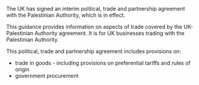 The UK has signed an interim political, trade and partnership agreement with the Palestinian Authority, which is in effect.

This guidance provides information on aspects of trade covered by the UK-Palestinian Authority agreement. It is for UK businesses trading with the Palestinian Authority.

This political, trade and partnership agreement includes provisions on:

*   trade in goods - including provisions on preferential tariffs and rules of origin
*   government procurement
